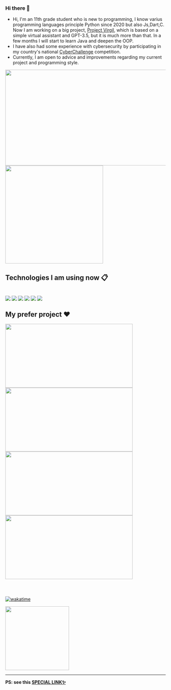### Hi there 👋

- Hi, I'm an 11th grade student who is new to programming, I know varius programming languages principle Python since 2020 but also Js,Dart,C.
  Now I am working on a big project, [Project Virgil](https://github.com/Retr0100/ProjectVirgil), which is based on a simple virtual assistant and GPT-3.5, but it is much more than that.
  In a few months I will start to learn Java and deepen the OOP.
- I have also had some experience with cybersecurity by participating in my country's national [CyberChallenge](https://cyberchallenge.it/) competition.
- Currently, I am open to advice and improvements regarding my current project and programming style.
  
<a href="https://github.com/Retr0100/">
  <img height=300 width =800  align="center" src="http://github-profile-summary-cards.vercel.app/api/cards/profile-details?username=Retr0100&theme=dracula" />
</a>
<a href="https://github.com/Retr0100/">
  <img width = 307 align="center" src="https://github-readme-stats.vercel.app/api/top-langs/?username=Retr0100&layout=compact&langs_count=5&hide=html&theme=dracula"/>
</a>

## Technologies I am using now 📋
<div style="display: inline_block"><br>
  <img align="center" src="https://img.shields.io/badge/Python-3776AB?style=for-the-badge&logo=python&logoColor=white">
  <img align="center" src="https://img.shields.io/badge/Flutter-02569B?style=for-the-badge&logo=flutter&logoColor=white">
  <img align="center"  src="https://img.shields.io/badge/Dart-0175C2?style=for-the-badge&logo=dart&logoColor=white">
  <img align="center"  src="https://img.shields.io/badge/Flask-000000?style=for-the-badge&logo=flask&logoColor=white">
  <img align="center"  src="https://img.shields.io/badge/Java-ED8B00?style=for-the-badge&logo=java&logoColor=white">
  <img align="center"  src="https://img.shields.io/badge/MongoDB-4EA94B?style=for-the-badge&logo=mongodb&logoColor=white">
</div>

## My prefer project ❤️


<a href="https://github.com/Retr0100/VirgilAI">
  <img width = 400 height = 200 align="center" src="https://github-readme-stats.vercel.app/api/pin/?username=Retr0100&repo=VirgilAI&theme=dracula" />
</a>
<a href="https://github.com/Retr0100/VirgilML">
  <img width = 400 height = 200 align="center" src="https://github-readme-stats.vercel.app/api/pin/?username=Retr0100&repo=VirgilML&theme=dracula" />
</a>
<a href="https://github.com/Retr0100/VirgilAPI">
  <img width = 400 height = 200 align="center" src="https://github-readme-stats.vercel.app/api/pin/?username=Retr0100&repo=VirgilAPI&theme=dracula" />
</a>
<a href="https://github.com/Retr0100/VirgilApp">
  <img width = 400 height = 200 align="center" src="https://github-readme-stats.vercel.app/api/pin/?username=Retr0100&repo=VirgilApp&theme=dracula" />
</a>


###
<div style="display: inline_block"><br>
  
[![wakatime](https://wakatime.com/badge/user/d2904db0-e9ef-4cbb-821c-3ea11d4a1c03.svg)](https://wakatime.com/@d2904db0-e9ef-4cbb-821c-3ea11d4a1c03)

<a href="https://www.paypal.com/paypalme/Retr0jk">
  <img width = 200 align="center" src="https://img.shields.io/badge/PayPal-00457C?style=for-the-badge&logo=paypal&logoColor=white" />
</a>
</div>

---------

**PS: see this [SPECIAL LINK✨](https://projectvirgil.net/)**
